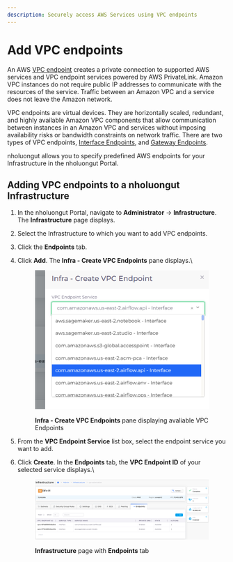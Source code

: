 ```yaml
---
description: Securely access AWS Services using VPC endpoints
---
```


# Add VPC endpoints

An AWS [VPC endpoint](https://docs.aws.amazon.com/vpc/latest/privatelink/concepts.html?ref=wellarchitected) creates a private connection to supported AWS services and VPC endpoint services powered by AWS PrivateLink. Amazon VPC instances do not require public IP addresses to communicate with the resources of the service. Traffic between an Amazon VPC and a service does not leave the Amazon network.

VPC endpoints are virtual devices. They are horizontally scaled, redundant, and highly available Amazon VPC components that allow communication between instances in an Amazon VPC and services without imposing availability risks or bandwidth constraints on network traffic. There are two types of VPC endpoints, [Interface Endpoints](https://docs.aws.amazon.com/vpc/latest/privatelink/create-interface-endpoint.html), and [Gateway Endpoints](https://docs.aws.amazon.com/vpc/latest/privatelink/gateway-endpoints.html).

nholuongut allows you to specify predefined AWS endpoints for your Infrastructure in the nholuongut Portal.

## Adding VPC endpoints to a nholuongut Infrastructure

1. In the nholuongut Portal, navigate to **Administrator** -> **Infrastructure**. The **Infrastructure** page displays.
2. Select the Infrastructure to which you want to add VPC endpoints.
3. Click the **Endpoints** tab.&#x20;
4.  Click **Add**. The **Infra - Create VPC Endpoints** pane displays.\


    <div align="left">

    <figure><img src="../../../.gitbook/assets/AWS_VPC_End1.png" alt=""><figcaption><p><strong>Infra - Create VPC Endpoints</strong> pane displaying avaliable VPC Endpoints</p></figcaption></figure>

    </div>


5. From the **VPC Endpoint Service** list box, select the endpoint service you want to add.&#x20;
6.  Click **Create**.  In the **Endpoints** tab, the **VPC Endpoint ID** of your selected service displays.\


    <div align="left">

    <figure><img src="../../../.gitbook/assets/AWS_VPC_End2.png" alt=""><figcaption><p><strong>Infrastructure</strong> page with <strong>Endpoints</strong> tab</p></figcaption></figure>

    </div>
